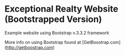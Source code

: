 # Exceptional Realty Website  (Bootstrapped Version)

Example website using Bootstrap v.3.3.2 framework

More info on using Bootstrap found at [GetBoostrap.com] (http://getboostrap.com)